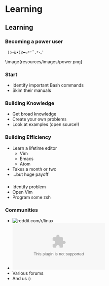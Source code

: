 # Learning

## Learning

### Becoming a power user

```
 (੭•̀ω•́)੭̸━✩*⁺˚.*･｡ﾟ
```

\image{resources/images/power.png}

### Start
* Identify important Bash commands
* Skim their manuals 

### Building Knowledge
* Get broad knowledge
* Create your own problems
* Look at examples (open source!)

### Building Efficiency
* Learn a lifetime editor
    * Vim
    * Emacs
    * Atom
* Takes a month or two
* ...but huge payoff

### 
* Identify problem
* Open Vim
* Program some zsh

### Communities
* ![reddit.com/r/linux](reddit.com/r/linux)
* ![unix.stackexchange.com](unix.stackexchange.com)
* Various forums
* And us :)


